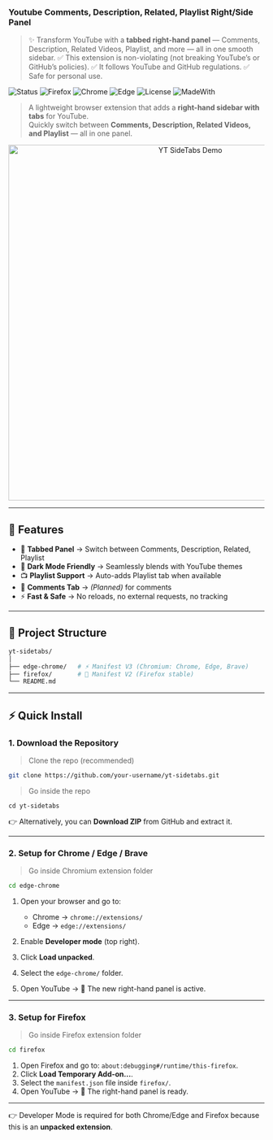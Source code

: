 ### Youtube Comments, Description, Related, Playlist Right/Side Panel   

> ✨ Transform YouTube with a **tabbed right-hand panel** — Comments, Description, Related Videos, Playlist, and more — all in one smooth sidebar.
> ✅ This extension is non-violating (not breaking YouTube’s or GitHub’s policies).
> ✅ It follows YouTube and GitHub regulations.
> ✅ Safe for personal use.


![Status](https://img.shields.io/badge/status-active-success) ![Firefox](https://img.shields.io/badge/firefox-supported-orange?logo=firefox) ![Chrome](https://img.shields.io/badge/chrome-supported-green?logo=google-chrome) ![Edge](https://img.shields.io/badge/edge-supported-blue?logo=microsoft-edge) ![License](https://img.shields.io/badge/license-MIT-blue) ![MadeWith](https://img.shields.io/badge/made%20with-JavaScript-yellow?logo=javascript)

> A lightweight browser extension that adds a **right-hand sidebar with tabs** for YouTube.  
> Quickly switch between **Comments, Description, Related Videos, and Playlist** — all in one panel.  

<p align="center">
  <img src="assets/demo.gif" alt="YT SideTabs Demo" width="700px">
</p>  

---

## 🚀 Features  


- 📑 **Tabbed Panel** → Switch between Comments, Description, Related, Playlist  
- 🎨 **Dark Mode Friendly** → Seamlessly blends with YouTube themes  
- 📺 **Playlist Support** → Auto-adds Playlist tab when available  
- 💬 **Comments Tab** → *(Planned)* for comments  
- ⚡ **Fast & Safe** → No reloads, no external requests, no tracking  

---

## 📂 Project Structure  

```bash
yt-sidetabs/
│
├── edge-chrome/   # ⚡ Manifest V3 (Chromium: Chrome, Edge, Brave)
├── firefox/       # 🦊 Manifest V2 (Firefox stable)
└── README.md
```

---

## ⚡ Quick Install

### 1. Download the Repository

> Clone the repo (recommended)
```bash
git clone https://github.com/your-username/yt-sidetabs.git
```
> Go inside the repo
```
cd yt-sidetabs
```

👉 Alternatively, you can **Download ZIP** from GitHub and extract it.

---

### 2. Setup for Chrome / Edge / Brave

> Go inside Chromium extension folder
```bash
cd edge-chrome
```

1. Open your browser and go to:

   * Chrome → `chrome://extensions/`
   * Edge → `edge://extensions/`
2. Enable **Developer mode** (top right).
3. Click **Load unpacked**.
4. Select the `edge-chrome/` folder.
5. Open YouTube → 🎉 The new right-hand panel is active.

---

### 3. Setup for Firefox

> Go inside Firefox extension folder
```bash
cd firefox
```

1. Open Firefox and go to: `about:debugging#/runtime/this-firefox`.
2. Click **Load Temporary Add-on…**.
3. Select the `manifest.json` file inside `firefox/`.
4. Open YouTube → 🎉 The right-hand panel is ready.

---

👉 Developer Mode is required for both Chrome/Edge and Firefox because this is an **unpacked extension**.


